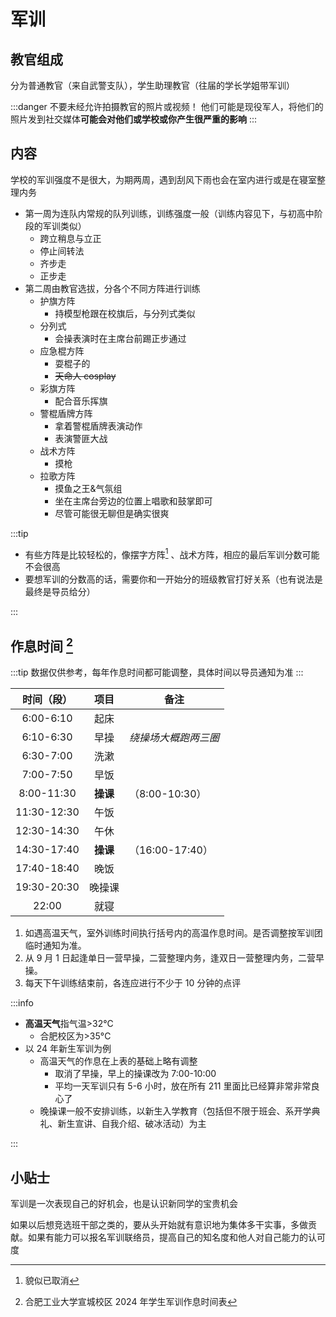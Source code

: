 # 军训

## 教官组成

分为普通教官（来自武警支队），学生助理教官（往届的学长学姐带军训）

:::danger 不要未经允许拍摄教官的照片或视频！
他们可能是现役军人，将他们的照片发到社交媒体**可能会对他们或学校或你产生很严重的影响**
:::

## 内容

学校的军训强度不是很大，为期两周，遇到刮风下雨也会在室内进行或是在寝室整理内务

- 第一周为连队内常规的队列训练，训练强度一般（训练内容见下，与初高中阶段的军训类似）
  - 跨立稍息与立正
  - 停止间转法
  - 齐步走
  - 正步走
- 第二周由教官选拔，分各个不同方阵进行训练
  - 护旗方阵
    - 持模型枪跟在校旗后，与分列式类似
  - 分列式
    - 会操表演时在主席台前踢正步通过
  - 应急棍方阵
    - 耍棍子的
    - ~~天命人 cosplay~~
  - 彩旗方阵
    - 配合音乐挥旗
  - 警棍盾牌方阵
    - 拿着警棍盾牌表演动作
    - 表演警匪大战
  - 战术方阵
    - 摸枪
  - 拉歌方阵
    - 摸鱼之王&气氛组
    - 坐在主席台旁边的位置上唱歌和鼓掌即可
    - 尽管可能很无聊但是确实很爽

:::tip

- 有些方阵是比较轻松的，像摆字方阵[^1] 、战术方阵，相应的最后军训分数可能不会很高
- 要想军训的分数高的话，需要你和一开始分的班级教官打好关系（也有说法是最终是导员给分）

:::

## 作息时间 [^2]

:::tip
数据仅供参考，每年作息时间都可能调整，具体时间以导员通知为准
:::

| 时间（段）  |   项目   | 备注               |
| :---------: | :------: | ------------------ |
|  6:00-6:10  |   起床   |                    |
|  6:10-6:30  |   早操   | *绕操场大概跑两三圈* |
|  6:30-7:00  |   洗漱   |                    |
|  7:00-7:50  |   早饭   |                    |
| 8:00-11:30  | **操课** | （8:00-10:30）     |
| 11:30-12:30 |   午饭   |                    |
| 12:30-14:30 |   午休   |                    |
| 14:30-17:40 | **操课** | （16:00-17:40）    |
| 17:40-18:40 |   晚饭   |                    |
| 19:30-20:30 |  晚操课  |                    |
|    22:00    |   就寝   |                    |

1. 如遇高温天气，室外训练时间执行括号内的高温作息时间。是否调整按军训团临时通知为准。
2. 从 9 月 1 日起逢单日一营早操，二营整理内务，逢双日一营整理内务，二营早操。
3. 每天下午训练结束前，各连应进行不少于 10 分钟的点评

:::info

- **高温天气**指气温>32°C
  - 合肥校区为>35°C
- 以 24 年新生军训为例
  - 高温天气的作息在上表的基础上略有调整
    - 取消了早操，早上的操课改为 7:00-10:00
    - 平均一天军训只有 5-6 小时，放在所有 211 里面比已经算非常非常良心了
  - 晚操课一般不安排训练，以新生入学教育（包括但不限于班会、系开学典礼、新生宣讲、自我介绍、破冰活动）为主

:::

## 小贴士

军训是一次表现自己的好机会，也是认识新同学的宝贵机会

如果以后想竞选班干部之类的，要从头开始就有意识地为集体多干实事，多做贡献。如果有能力可以报名军训联络员，提高自己的知名度和他人对自己能力的认可度

[^1]: 貌似已取消
[^2]: 合肥工业大学宣城校区 2024 年学生军训作息时间表
